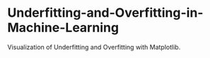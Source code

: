 # Underfitting-and-Overfitting-in-Machine-Learning
Visualization of Underfitting and Overfitting with Matplotlib.
